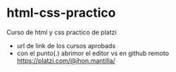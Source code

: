 # html-css-practico
Curso de  html y css practico de platzi
* url de link de los cursos aprobads
* con el punto(.) abrimor el editor vs en github remoto
https://platzi.com/@jhon.mantilla/

